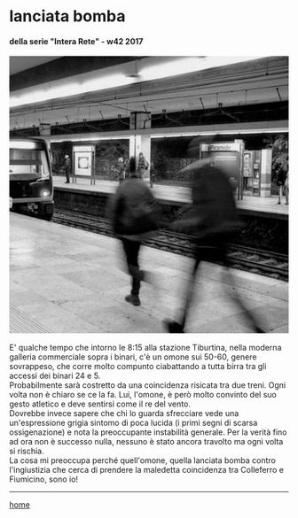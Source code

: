 # lanciata bomba  

#### della serie "Intera Rete" - w42 2017  
![](/interarete001.png "Metro B, Piramide - corsetta")  

E' qualche tempo che intorno le 8:15 alla stazione Tiburtina, nella moderna galleria commerciale sopra i binari, c'è un omone sui 50-60, genere sovrappeso,  che corre molto compunto ciabattando a tutta birra tra gli accessi dei binari 24 e 5.  
Probabilmente sarà costretto da una coincidenza risicata tra due treni. Ogni volta non è chiaro se ce la fa. Lui, l'omone, è però molto convinto del suo gesto atletico e deve sentirsi come il re del vento.   
Dovrebbe invece sapere che chi lo guarda sfrecciare vede una un'espressione grigia sintomo di poca lucida (i primi segni di scarsa ossigenazione) e nota la preoccupante instabilità generale. Per la verità fino ad ora non è successo nulla, nessuno è stato ancora travolto ma ogni volta si rischia.  
La cosa mi preoccupa perché quell'omone, quella lanciata bomba contro l'ingiustizia che cerca di prendere la maledetta coincidenza tra Colleferro e Fiumicino, sono io!  

---  
[home](/interarete.md) 
